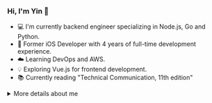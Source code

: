 ### Hi, I'm Yin 👋

* 💻 I'm currently backend engineer specializing in Node.js, Go and Python.
* 📱 Former iOS Developer with 4 years of full-time development experience.
* ☁️ Learning DevOps and AWS.
* 💡 Exploring Vue.js for frontend development.
* 📚 Currently reading "Technical Communication, 11th edition"

<details>
  <summary>More details about me</summary>

### GitHub Stats

![Yin's github stats](https://github-readme-stats.vercel.app/api?username=yintokey&show_icons=true)

### My Stack
#### Languages
![Go](https://img.shields.io/badge/-Go-00ADD8?style=flat&logo=go&logoColor=white)
![Typescript](https://img.shields.io/badge/-TypeScript-3178C6?style=flat&logo=typescript&logoColor=white)
![JavaScript](https://img.shields.io/badge/-JavaScript-F7DF1E?style=flat&logo=javascript&logoColor=black)
![Python](https://img.shields.io/badge/-Python-3776AB?style=flat&logo=python&logoColor=white)
![Swift](https://img.shields.io/badge/-Swift-FA7343?style=flat&logo=swift&logoColor=white)
![Objective-C](https://img.shields.io/badge/-Objective--C-438EFF?style=flat&logo=objective-c&logoColor=white)
#### Backend
![Node.js](https://img.shields.io/badge/-Node.js-339933?style=flat&logo=node.js&logoColor=white)
![Koa](https://img.shields.io/badge/-Koa-333333?style=flat&logo=koa&logoColor=white)
![Egg.js](https://img.shields.io/badge/-Egg.js-FF7C00?style=flat&logo=egg.js&logoColor=white)
![Gin](https://img.shields.io/badge/-Gin-00ADD8?style=flat&logo=go&logoColor=white)
![Kratos](https://img.shields.io/badge/-Kratos-00ADD8?style=flat&logo=go&logoColor=white)
![gRPC](https://img.shields.io/badge/-gRPC-6CBE45?style=flat&logo=grpc&logoColor=white)
![MongoDB](https://img.shields.io/badge/-MongoDB-47A248?style=flat&logo=mongodb&logoColor=white)
![Redis](https://img.shields.io/badge/-Redis-DC382D?style=flat&logo=redis&logoColor=white)
![MySQL](https://img.shields.io/badge/-MySQL-4479A1?style=flat&logo=mysql&logoColor=white)
#### Frontend
![iOS Native](https://img.shields.io/badge/-iOS%20Native-000000?style=flat&logo=apple&logoColor=white)
![SwiftUI](https://img.shields.io/badge/-SwiftUI-FA7343?style=flat&logo=swift&logoColor=white)
![Vue.js](https://img.shields.io/badge/-Vue.js-4FC08D?style=flat&logo=vue.js&logoColor=white)
![HTML](https://img.shields.io/badge/-HTML-E34F26?style=flat&logo=html5&logoColor=white)
![CSS](https://img.shields.io/badge/-CSS-1572B6?style=flat&logo=css3&logoColor=white)
#### Devops
![AWS](https://img.shields.io/badge/-AWS-232F3E?style=flat&logo=amazon-aws&logoColor=white)
![Alibaba Cloud](https://img.shields.io/badge/-Alibaba%20Cloud-FF6A00?style=flat&logo=alibaba-cloud&logoColor=white)
![GitLab CI/CD](https://img.shields.io/badge/-GitLab%20CI%2FCD-FCA121?style=flat&logo=gitlab&logoColor=white)
![Docker](https://img.shields.io/badge/-Docker-2496ED?style=flat&logo=docker&logoColor=white)
![Kubernetes](https://img.shields.io/badge/-Kubernetes-326CE5?style=flat&logo=kubernetes&logoColor=white)

</details>
